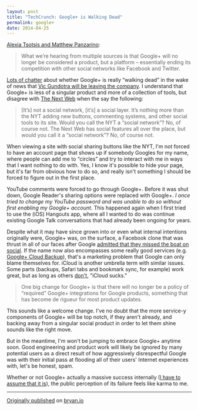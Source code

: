 ```yaml
---
layout: post
title: "TechCrunch: Google+ is Walking Dead"
permalink: google+
date: 2014-04-25
---
```


[Alexia Tsotsis and Matthew Panzarino](http://techcrunch.com/2014/04/24/google-is-walking-dead/):

> What we’re hearing from multiple sources is that Google+ will no longer be considered a product, but a platform – essentially ending its competition with other social networks like Facebook and Twitter.

[Lots of chatter](http://bits.blogs.nytimes.com/2012/03/06/google-defending-google-plus-shares-usage-numbers/) about whether Google+ is really “walking dead” in the wake of news that [Vic Gundotra will be leaving the company](http://techcrunch.com/2014/04/24/vic-gundotra-the-father-of-google-is-leaving-google-after-8-years/).  I understand that Google+ is less of a singular product and more of a collection of tools, but disagree with [The Next Web](http://thenextweb.com/socialmedia/2012/03/08/for-the-last-time-lets-all-say-it-together-google-is-not-a-social-network/) when the say the following:

> [It’s] not a social network, [it’s] a social layer. It’s nothing more than the NYT adding new buttons, commenting systems, and other social tools to its site. Would you call the NYT a “social network”? No, of course not. The Next Web has social features all over the place, but would you call it a “social network”? No, of course not.

When viewing a site with social sharing buttons like the NYT, I'm not forced to have an account page that shows up if somebody Googles for my name, where people can add me to “circles” and try to interact with me in ways that I want nothing to do with. Yes, I know it's possible to hide your page, but it's far from obvious how to do so, and really isn't something I should be forced to figure out in the first place.

YouTube comments were forced to go through Google+. Before it was shut down, Google Reader's sharing options were replaced with Google+. *I once tried to change my YouTube password and was unable to do so without first enabling my Google+ account.* This happened again when I first tried to use the (iOS) Hangouts app, where all I wanted to do was continue existing Google Talk conversations that had already been ongoing for years.

Despite what it may have since grown into or even what internal intentions originally were, Google+ was, on the surface, a Facebook clone that was thrust in all of our faces after Google [admitted that they missed the boat on social](http://venturebeat.com/2013/12/30/eric-schmidt-social-genomics/). If the name now also encompasses some really good services (e.g. [Google+ Cloud Backup](http://carpeaqua.com/2014/04/23/state-of-photo-sharing-2014/)), that's a marketing problem that Google can only blame themselves for. iCloud is another umbrella term with similar issues. Some parts (backups, Safari tabs and bookmark sync, for example) work great, but as long as others [don't](http://www.theverge.com/2013/3/26/4148628/why-doesnt-icloud-just-work), "iCloud sucks."

> One big change for Google+ is that there will no longer be a policy of “required” Google+ integrations for Google products, something that has become de rigueur for most product updates.

This sounds like a welcome change. I've no doubt that the more service-y components of Google+ will be top notch, if they aren't already, and backing away from a singular social product in order to let them shine sounds like the right move.

But in the meantime, I'm won't be jumping to embrace Google+ anytime soon. Good engineering and product work will likely be ignored by many potential users as a direct result of how aggressively disrespectful Google was with their initial pass at flooding all of their users' Internet experiences with, let's be honest, spam. 

Whether or not Google+ actually a massive success internally ([I have to assume that it is](http://stratechery.com/2013/the-tragic-beauty-of-google/)), the public perception of its failure feels like karma to me.

---

[Originally published](http://bryan.io/post/83817782080/google-is-walking-dead-techcrunch) on [bryan.io](http://bryan.io)